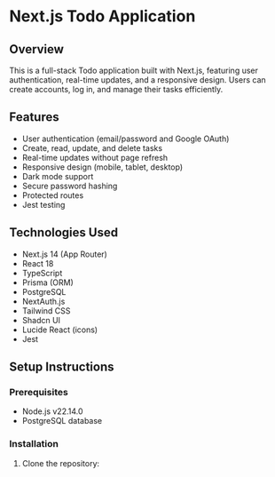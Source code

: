 # Next.js Todo Application

## Overview
This is a full-stack Todo application built with Next.js, featuring user authentication, real-time updates, and a responsive design. Users can create accounts, log in, and manage their tasks efficiently.

## Features
- User authentication (email/password and Google OAuth)
- Create, read, update, and delete tasks
- Real-time updates without page refresh
- Responsive design (mobile, tablet, desktop)
- Dark mode support
- Secure password hashing
- Protected routes
- Jest testing

## Technologies Used
- Next.js 14 (App Router)
- React 18
- TypeScript
- Prisma (ORM)
- PostgreSQL
- NextAuth.js
- Tailwind CSS
- Shadcn UI
- Lucide React (icons)
- Jest

## Setup Instructions

### Prerequisites
- Node.js v22.14.0
- PostgreSQL database

### Installation
1. Clone the repository:

